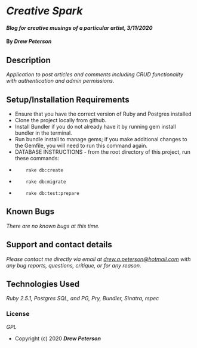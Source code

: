 # _Creative Spark_

#### _Blog for creative musings of a particular artist, 3/11/2020_

#### By _**Drew Peterson**_

## Description

_Application to post articles and comments including CRUD functionality with authentication and admin permissions._

## Setup/Installation Requirements

* Ensure that you have the correct version of Ruby and Postgres installed
* Clone the project locally from github.
* Install Bundler if you do not already have it by running gem install bundler in the terminal.
* Run bundle install to manage gems; if you make additional changes to the Gemfile, you will need to run this command again.
* DATABASE INSTRUCTIONS - from the root directory of this project, run these commands:
*         rake db:create
*         rake db:migrate
*         rake db:test:prepare




## Known Bugs

_There are no known bugs at this time._

## Support and contact details

_Please contact me directly via email at drew.a.peterson@hotmail.com with any bug reports, questions, critique, or for any reason._

## Technologies Used

_Ruby 2.5.1, Postgres SQL, and PG, Pry, Bundler, Sinatra, rspec_

### License

*GPL*



* Copyright (c) 2020 **_Drew Peterson_**

